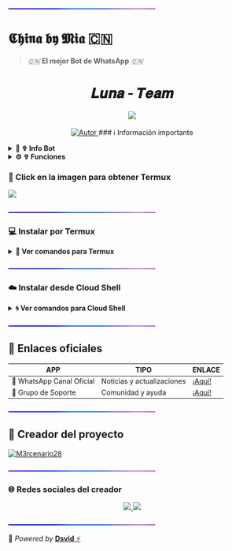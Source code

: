![line](https://github.com/AnderMendoza/AnderMendoza/raw/main/assets/line-neon.gif)

# 𝕮𝖍𝖎𝖓𝖆 𝖇𝖞 𝕸𝖎𝖆 🇨🇳

> *🇨🇳* **El mejor Bot de WhatsApp** *🇨🇳*

<h1 align="center">𝑳𝒖𝒏𝒂 - 𝑻𝒆𝒂𝒎</h1>
<p align="center">
  <img src="https://files.catbox.moe/hfyyh5.jpg" width="300">
</p>

<p align="center">
  <a href="https://wa.me/522219831926">
    <img title="Autor" src="https://img.shields.io/badge/David OFC-black?style=for-the-badge&logo=whatsapp">
  </a>
### ℹ️ Información importante

<details>
<summary><b>📘 ✞ Info Bot</b></summary>

* Este proyecto **no está afiliado de ninguna manera** con `WhatsApp`. `WhatsApp` es una marca registrada de `WhatsApp LLC`, y este bot es un **desarrollo independiente** que **no tiene ninguna relación oficial con la compañía**.
</details>

<details>
<summary><b>⚙️ ✞ Funciones</b></summary>

> El bot todavía está en desarrollo. Si presenta alguna falla, repórtala al creador para darle una solución.

- [x] Interacción con voz y texto
- [x] Configuración de grupo
- [x] Antidelete, antilink, antispam, etc.
- [x] Bienvenida personalizada
- [x] Juegos: tictactoe, matemáticas, etc.
- [x] Chatbot (SimSimi)
- [x] Chatbot (Auto-responder)
- [x] Crear sticker de imagen/video/gif/URL
- [x] SubBot (Jadibot)
- [x] Buscador Google
- [x] Juego RPG
- [x] Personalizar imagen del menú
- [x] Descarga de música y video de YouTube
- [ ] Otros en desarrollo

</details>



### 📲 Click en la imagen para obtener Termux
<a href="https://www.mediafire.com/file/3hsvi3xkpq3a64o/termux_118.a">
  <img src="https://qu.ax/finc.jpg" height="125px">
</a>

![line](https://github.com/AnderMendoza/AnderMendoza/raw/main/assets/line-neon.gif)

### 💻 Instalar por Termux

<details>
<summary><b>📲  Ver comandos para Termux</b></summary>

## 🚀 Instalación Rápida

```bash
termux-setup-storage
```

```bash
git clone https://github.com/TOKIO5025/VLADILENA-BOT 

```
```bash
cd vladilena-Bot-MD 
```
```bash
npm install
```

```bash
npm start
```

⚠️ Si después de ingresar tu número de WhatsApp aparecen letras en rojo, es parte del proceso normal. No te preocupes.
</details>

![line](https://github.com/AnderMendoza/AnderMendoza/raw/main/assets/line-neon.gif)

### ☁️ Instalar desde Cloud Shell

<details>
<summary><b>🌀  Ver comandos para Cloud Shell</b></summary>

```bash
apt update && apt upgrade
```

```bash
git clone https://github.com/TOKIO5025/VLADILENA-BOT && cd vladilena-Bot-MD 
```

```bash
yarn install && npm install
```

```bash
npm start
```

✅ ¡Bot listo para usarse! El mejor bot de WhatsApp 🥷
</details>


![line](https://github.com/AnderMendoza/AnderMendoza/raw/main/assets/line-neon.gif)


## 🔗 Enlaces oficiales

| APP | TIPO | ENLACE |
|------|-------------|--------|
| 📱 WhatsApp Canal Oficial | Noticias y actualizaciones | [¡Aquí!](https://whatsapp.com/channel/0029VbBDvKDL7UVS1oMqgu35) |
| 👥 Grupo de Soporte | Comunidad y ayuda | [¡Aquí!](https://chat.whatsapp.com/KqPIhaVSwKr9QsD6SnmFyH) |

![line](https://github.com/AnderMendoza/AnderMendoza/raw/main/assets/line-neon.gif)

## 👤 Creador del proyecto

<a href="https://github.com/M3rcenario28">
  <img src="https://github.com/M3rcenario28.png" width="250" height="250" alt="M3rcenario28"/>
</a>

![line](https://github.com/AnderMendoza/AnderMendoza/raw/main/assets/line-neon.gif)

### 🌐 Redes sociales del creador

<p align="center">
  <a href="https://instagram.com/_carlitos.zx" target="_blank">
    <img src="https://img.shields.io/badge/Instagram-%40_carlitos.zx-purple?style=for-the-badge&logo=instagram">
  </a>
  <a href="https://www.tiktok.com/@_carlitos.zx" target="_blank">
    <img src="https://img.shields.io/badge/TikTok-%40_thecarlos.ok-black?style=for-the-badge&logo=tiktok">
  </a>
</p>

![line](https://github.com/AnderMendoza/AnderMendoza/raw/main/assets/line-neon.gif)

🔋 *Powered by* [**Dsvid** ⚡](https://whatsapp.com/channel/0029VbBDvKDL7UVS1oMqgu35)
